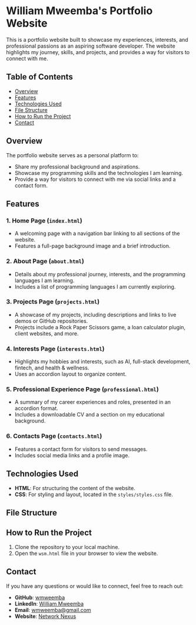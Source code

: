 # William Mweemba's Portfolio Website

This is a portfolio website built to showcase my experiences, interests, and professional passions as an aspiring software developer. The website highlights my journey, skills, and projects, and provides a way for visitors to connect with me.

## Table of Contents
- [Overview](#overview)
- [Features](#features)
- [Technologies Used](#technologies-used)
- [File Structure](#file-structure)
- [How to Run the Project](#how-to-run-the-project)
- [Contact](#contact)

## Overview
The portfolio website serves as a personal platform to:
- Share my professional background and aspirations.
- Showcase my programming skills and the technologies I am learning.
- Provide a way for visitors to connect with me via social links and a contact form.


## Features
### 1. **Home Page (`index.html`)**
   - A welcoming page with a navigation bar linking to all sections of the website.
   - Features a full-page background image and a brief introduction.

### 2. **About Page (`about.html`)**
   - Details about my professional journey, interests, and the programming languages I am learning.
   - Includes a list of programming languages I am currently exploring.

### 3. **Projects Page (`projects.html`)**
   - A showcase of my projects, including descriptions and links to live demos or GitHub repositories.
   - Projects include a Rock Paper Scissors game, a loan calculator plugin, client websites, and more.

### 4. **Interests Page (`interests.html`)**
   - Highlights my hobbies and interests, such as AI, full-stack development, fintech, and health & wellness.
   - Uses an accordion layout to organize content.

### 5. **Professional Experience Page (`professional.html`)**
   - A summary of my career experiences and roles, presented in an accordion format.
   - Includes a downloadable CV and a section on my educational background.

### 6. **Contacts Page (`contacts.html`)**
   - Features a contact form for visitors to send messages.
   - Includes social media links and a profile image.

## Technologies Used
- **HTML**: For structuring the content of the website.
- **CSS**: For styling and layout, located in the `styles/styles.css` file.

## File Structure

## How to Run the Project
1. Clone the repository to your local machine.
2. Open the `wsm.html` file in your browser to view the website.

## Contact
If you have any questions or would like to connect, feel free to reach out:
- **GitHub**: [wmweemba](https://github.com/wmweemba)
- **LinkedIn**: [William Mweemba](https://linkedin.com/in/wmweemba)
- **Email**: [wmweemba@gmail.com](mailto:wmweemba@gmail.com)
- **Website**: [Network Nexus](https://mynetworknexus.com)

